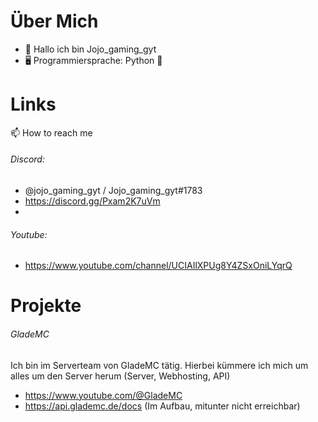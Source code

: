 # Über Mich
- 👋 Hallo ich bin Jojo_gaming_gyt
- 🖥  Programmiersprache: Python 🐍

# Links
📫 How to reach me 

###### Discord: 
- @jojo_gaming_gyt / Jojo_gaming_gyt#1783 
- https://discord.gg/Pxam2K7uVm
- 
###### Youtube: 
- https://www.youtube.com/channel/UCIAIlXPUg8Y4ZSxOniLYqrQ

# Projekte

###### GladeMC
Ich bin im Serverteam von GladeMC tätig.
Hierbei kümmere ich mich um alles um den Server herum (Server, Webhosting, API)
- https://www.youtube.com/@GladeMC
- https://api.glademc.de/docs (Im Aufbau, mitunter nicht erreichbar)




<!---
jojo-gaming-gyt/jojo-gaming-gyt is a ✨ special ✨ repository because its `README.md` (this file) appears on your GitHub profile.
You can click the Preview link to take a look at your changes.
--->
